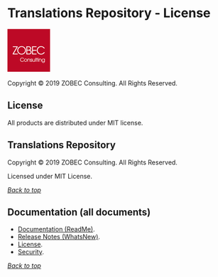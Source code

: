 # Translations Repository - License

<a name="documenttitle"></a>

![ZOBEC Consulting logo](img\zobec-consulting-red-full-96x96.png "ZOBEC Consulting logo")

Copyright &copy; 2019 ZOBEC Consulting. All Rights Reserved.

## License

All products are distributed under MIT license.

## Translations Repository

Copyright &copy; 2019 ZOBEC Consulting. All Rights Reserved.

Licensed under MIT License.

[*Back to top*](#documenttitle "Top of the document")

## Documentation (all documents)

* [Documentation (ReadMe)](ReadMe.md).
* [Release Notes (WhatsNew)](WhatsNew.md).
* [License](License.md).
* [Security](Security.md).

[*Back to top*](#documenttitle "Top of the document")
